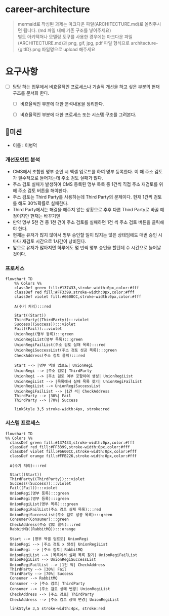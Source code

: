 # career-architecture
> mermaid로 작성된 과제는 마크다운 파일(ARCHITECTURE.md)로 올려주시면 됩니다. (md 파일 내에 기존 구조를 넣어주세요)<br>
> 별도 아키택쳐나 모델링 도구를 사용한 경우에는 마크다운 파일(ARCHITECTURE.md)과 png, gif, jpg, pdf 파일 형식으로 architecture-{gitID}.png 파일명으로 upload 해주세요
# 요구사항
- [ ] 담당 하는 업무에서 비효율적인 프로세스나 기술적 개선을 하고 싶은 부분의 현재 구조를 문서화 한다.
    - [ ] 비효율적인 부분에 대한 분석내용을 정리한다.
    - [ ] 비효율적인 부분에 대한 프로세스 또는 시스템 구조를 그려본다.


## 🚀미션
- 이름 : 이병덕
### 개선포인트 분석
- CMS에서 조합원 명부 승인 시 엑셀 업로드를 하여 명부 등록한다. 이 때 주소 검토가 필수적으로 들어가는데 주소 검토 실패가 많다.
- 주소 검토 실패가 발생하여 CMS 등록된 명부 목록 중 1건씩 직접 주소 재검토를 위해 주소 검토 버튼을 해야한다.
- 주소 검토는 Third Party를 사용하는데 Third Party의 문제이다. 현재 1건씩 검토를 해도 30%확률로 실패한다.
- Third Party에서는 해결을 해주지 않는 상황으로 추후 다른 Third Party로 바꿀 예정이지만 현재는 바꾸기엔
- 만약 명부 5천 건 중 1천 건이 주소 검토를 실패하면 1건 씩 주소 검토 버튼을 클릭해야 한다.
- 현재는 유저가 많지 않아서 명부 승인할 일이 많지는 않은 상태임에도 매번 승인 시 마다 재검토 시간으로 1시간이 낭비된다.
- 앞으로 유저가 많아지면 하루에도 몇 번씩 명부 승인을 할텐데 수 시간으로 늘어날 것이다.

### 프로세스
```mermaid
flowchart TD
	%% Colors %%
	classDef green fill:#137433,stroke-width:0px,color:#fff
	classDef red fill:#FF3399,stroke-width:0px,color:#fff
	classDef violet fill:#6600CC,stroke-width:0px,color:#fff
	
	A(수기 처리):::red
	
	Start((Start))
    ThirdParty((ThirdParty)):::violet
    Success((Success)):::violet
    Fail((Fail)):::violet
    UnionRegi(명부 등록):::green
    UnionRegiList(명부 목록):::green
    UnionRegiFailList(주소 검토 실패 목록):::red
    UnionRegiSuccessList(주소 검토 성공 목록):::green
    CheckAddress(주소 검토 클릭):::red
    
    Start --> |명부 엑셀 업르도| UnionRegi
    UnionRegi --> |주소 검토| ThirdParty
    UnionRegi --> |주소 검토 여부 포함하여 생성| UnionRegiList
    UnionRegiList --> |목록에서 실패 목록 찾기| UnionRegiFailList
    UnionRegiList --> UnionRegiSuccessList
    UnionRegiFailList --> |1건 씩| CheckAddress 
    ThirdParty --> |30%| Fail
    ThirdParty --> |70%| Success

    linkStyle 3,5 stroke-width:4px, stroke:red
```
### 시스템 프로세스
```mermaid
flowchart TD
%% Colors %%
  classDef green fill:#137433,stroke-width:0px,color:#fff
  classDef red fill:#FF3399,stroke-width:0px,color:#fff
  classDef violet fill:#6600CC,stroke-width:0px,color:#fff
  classDef orange fill:#FFB226,stroke-width:0px,color:#fff

  A(수기 처리):::red

  Start((Start))
  ThirdParty((ThirdParty)):::violet
  Success((Success)):::violet
  Fail((Fail)):::violet
  UnionRegi(명부 등록):::green
  UnionRegi(명부 등록):::green
  UnionRegiList(명부 목록):::green
  UnionRegiFailList(주소 검토 실패 목록):::red
  UnionRegiSuccessList(주소 검토 성공 목록):::green
  Consumer(Consumer):::green
  CheckAddress(주소 검토 클릭):::red
  RabbitMQ((RabbitMQ)):::orange

  Start --> |명부 엑셀 업르도| UnionRegi
  UnionRegi --> |주소 검토 x 생성| UnionRegiList
  UnionRegi --> |주소 검토| RabbitMQ
  UnionRegiList --> |목록에서 실패 목록 찾기| UnionRegiFailList
  UnionRegiList --> UnionRegiSuccessList
  UnionRegiFailList --> |1건 씩| CheckAddress
  ThirdParty --> |30%| Fail
  ThirdParty --> |70%| Success
  Consumer --> RabbitMQ
  Consumer --> |주소 검토| ThirdParty
  Consumer --> |주소 검토 상태 변경| UnionRegiList
  CheckAddress --> |주소 검토| ThirdParty
  CheckAddress --> |주소 검토 상태 변경| UnionRegiList

  linkStyle 3,5 stroke-width:4px, stroke:red
```